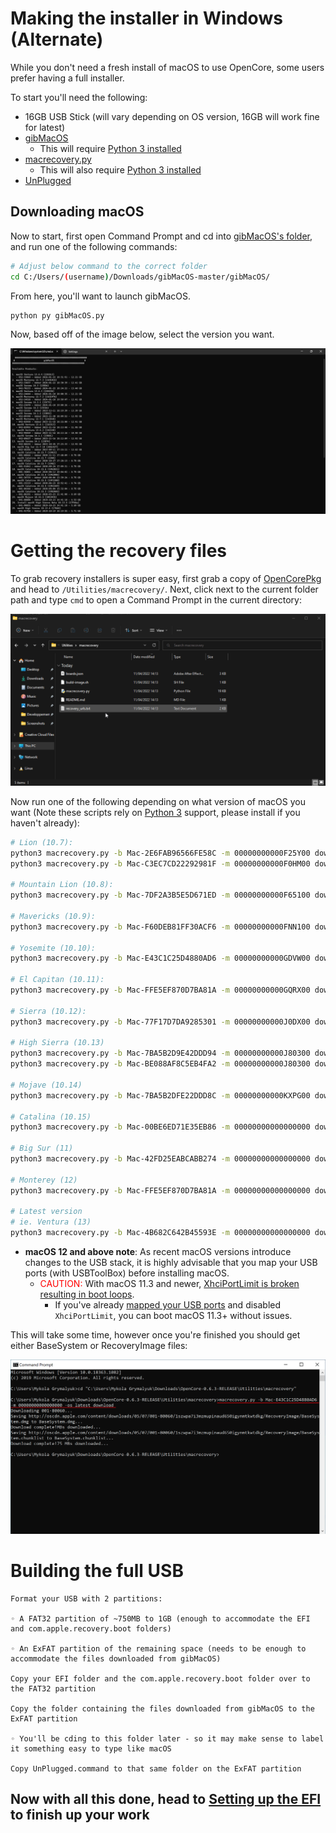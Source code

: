# Making the installer in Windows (Alternate)

While you don't need a fresh install of macOS to use OpenCore, some users prefer having a full installer.

To start you'll need the following:

* 16GB USB Stick (will vary depending on OS version, 16GB will work fine for latest)
* [gibMacOS](https://github.com/corpnewt/GibMacOS)
  * This will require [Python 3 installed](https://python.org/releases)
* [macrecovery.py](https://github.com/acidanthera/OpenCorePkg/releases)
  * This will also require [Python 3 installed](https://python.org/releases)
* [UnPlugged](https://github.com/corpnewt/UnPlugged)
  
## Downloading macOS

Now to start, first open Command Prompt and cd into [gibMacOS's folder](https://github.com/corpnewt/gibMacOS), and run one of the following commands:


```sh
# Adjust below command to the correct folder
cd C:/Users/(username)/Downloads/gibMacOS-master/gibMacOS/
```

From here, you'll want to launch gibMacOS.
```sh
python py gibMacOS.py
```

Now, based off of the image below, select the version you want.

![](../images/installer-guide/windows-install-md/gibMacOS-selection.png)

# Getting the recovery files

To grab recovery installers is super easy, first grab a copy of [OpenCorePkg](https://github.com/acidanthera/OpenCorePkg/releases) and head to `/Utilities/macrecovery/`. Next, click next to the current folder path and type `cmd` to open a Command Prompt in the current directory:

![](../images/installer-guide/windows-install-md/open-cmd-current-folder.gif)


Now run one of the following depending on what version of macOS you want (Note these scripts rely on [Python 3](https://www.python.org/downloads/) support, please install if you haven't already):

```sh
# Lion (10.7):
python3 macrecovery.py -b Mac-2E6FAB96566FE58C -m 00000000000F25Y00 download
python3 macrecovery.py -b Mac-C3EC7CD22292981F -m 00000000000F0HM00 download

# Mountain Lion (10.8):
python3 macrecovery.py -b Mac-7DF2A3B5E5D671ED -m 00000000000F65100 download

# Mavericks (10.9):
python3 macrecovery.py -b Mac-F60DEB81FF30ACF6 -m 00000000000FNN100 download

# Yosemite (10.10):
python3 macrecovery.py -b Mac-E43C1C25D4880AD6 -m 00000000000GDVW00 download

# El Capitan (10.11):
python3 macrecovery.py -b Mac-FFE5EF870D7BA81A -m 00000000000GQRX00 download

# Sierra (10.12):
python3 macrecovery.py -b Mac-77F17D7DA9285301 -m 00000000000J0DX00 download

# High Sierra (10.13)
python3 macrecovery.py -b Mac-7BA5B2D9E42DDD94 -m 00000000000J80300 download
python3 macrecovery.py -b Mac-BE088AF8C5EB4FA2 -m 00000000000J80300 download

# Mojave (10.14)
python3 macrecovery.py -b Mac-7BA5B2DFE22DDD8C -m 00000000000KXPG00 download

# Catalina (10.15)
python3 macrecovery.py -b Mac-00BE6ED71E35EB86 -m 00000000000000000 download

# Big Sur (11)
python3 macrecovery.py -b Mac-42FD25EABCABB274 -m 00000000000000000 download

# Monterey (12)
python3 macrecovery.py -b Mac-FFE5EF870D7BA81A -m 00000000000000000 download

# Latest version
# ie. Ventura (13)
python3 macrecovery.py -b Mac-4B682C642B45593E -m 00000000000000000 download
```

* **macOS 12 and above note**: As recent macOS versions introduce changes to the USB stack, it is highly advisable that you map your USB ports (with USBToolBox) before installing macOS.
  * <span style="color:red"> CAUTION: </span> With macOS 11.3 and newer, [XhciPortLimit is broken resulting in boot loops](https://github.com/dortania/bugtracker/issues/162).
    * If you've already [mapped your USB ports](https://dortania.github.io/OpenCore-Post-Install/usb/) and disabled `XhciPortLimit`, you can boot macOS 11.3+ without issues.

This will take some time, however once you're finished you should get either BaseSystem or RecoveryImage files:

![](../images/installer-guide/windows-install-md/macrecovery-done.png)

# Building the full USB

    Format your USB with 2 partitions:

    ◦ A FAT32 partition of ~750MB to 1GB (enough to accommodate the EFI and com.apple.recovery.boot folders)

    ◦ An ExFAT partition of the remaining space (needs to be enough to accommodate the files downloaded from gibMacOS)

    Copy your EFI folder and the com.apple.recovery.boot folder over to the FAT32 partition

    Copy the folder containing the files downloaded from gibMacOS to the ExFAT partition

    ◦ You'll be cding to this folder later - so it may make sense to label it something easy to type like macOS

    Copy UnPlugged.command to that same folder on the ExFAT partition

## Now with all this done, head to [Setting up the EFI](./opencore-efi.md) to finish up your work
